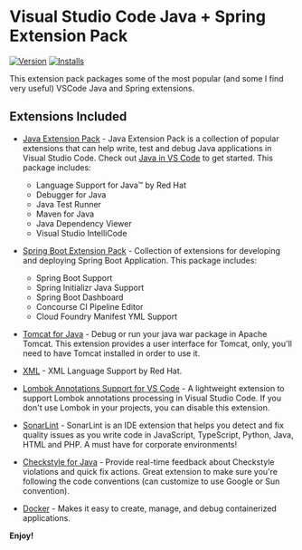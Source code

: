 # Visual Studio Code Java + Spring Extension Pack

[![Version](https://vsmarketplacebadge.apphb.com/version/loiane.java-spring-extension-pack.svg)](https://marketplace.visualstudio.com/items?itemName=loiane.java-spring-extension-pack)
[![Installs](https://vsmarketplacebadge.apphb.com/installs/loiane.java-spring-extension-pack.svg)](https://marketplace.visualstudio.com/items?itemName=loiane.java-spring-extension-pack)

This extension pack packages some of the most popular (and some I find very useful) VSCode Java and Spring extensions.

## Extensions Included

* [Java Extension Pack](https://marketplace.visualstudio.com/items?itemName=vscjava.vscode-java-pack) - Java Extension Pack is a collection of popular extensions that can help write, test and debug Java applications in Visual Studio Code. 
Check out [Java in VS Code](https://code.visualstudio.com/docs/languages/java?WT.mc_id=DT-MVP-5002870) to get started.
This package includes:
    * Language Support for Java™ by Red Hat
    * Debugger for Java
    * Java Test Runner
    * Maven for Java
    * Java Dependency Viewer
    * Visual Studio IntelliCode

* [Spring Boot Extension Pack](hhttps://marketplace.visualstudio.com/items?itemName=Pivotal.vscode-boot-dev-pack) - Collection of extensions for developing and deploying Spring Boot Application. This package includes:
    * Spring Boot Support
    * Spring Initializr Java Support
    * Spring Boot Dashboard
    * Concourse CI Pipeline Editor 
    * Cloud Foundry Manifest YML Support

* [Tomcat for Java](https://marketplace.visualstudio.com/items?itemName=adashen.vscode-tomcat) - Debug or run your java war package in Apache Tomcat. This extension provides a user interface for Tomcat, only, you'll need to have Tomcat installed in order to use it.

* [XML](hhttps://marketplace.visualstudio.com/items?itemName=redhat.vscode-xml) - XML Language Support by Red Hat.

* [Lombok Annotations Support for VS Code](https://marketplace.visualstudio.com/items?itemName=gabrielbb.vscode-lombok) - A lightweight extension to support Lombok annotations processing in Visual Studio Code. If you don't use Lombok in your projects, you can disable this extension.

* [SonarLint](https://marketplace.visualstudio.com/items?itemName=SonarSource.sonarlint-vscode) - SonarLint is an IDE extension that helps you detect and fix quality issues as you write code in JavaScript, TypeScript, Python, Java, HTML and PHP. A must have for corporate environments!

* [Checkstyle for Java](https://marketplace.visualstudio.com/items?itemName=shengchen.vscode-checkstyle) - Provide real-time feedback about Checkstyle violations and quick fix actions. Great extension to make sure you're following the code conventions (can customize to use Google or Sun convention).

* [Docker](https://marketplace.visualstudio.com/items?itemName=ms-azuretools.vscode-docker) - Makes it easy to create, manage, and debug containerized applications.


**Enjoy!**
